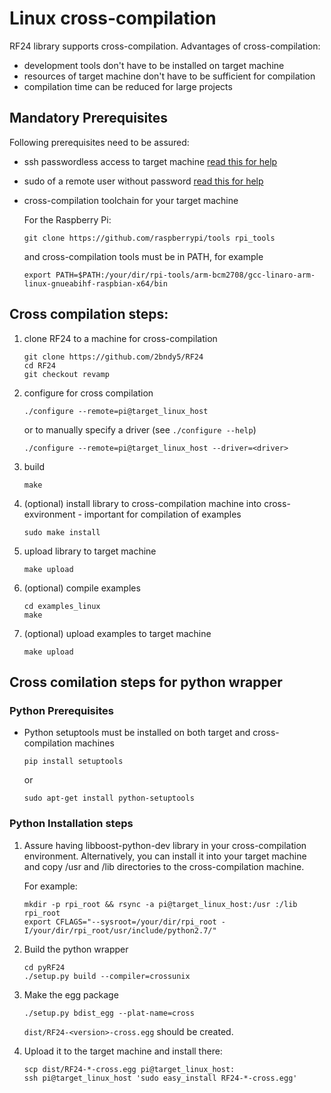  # Linux cross-compilation
RF24 library supports cross-compilation. Advantages of cross-compilation:
- development tools don't have to be installed on target machine
- resources of target machine don't have to be sufficient for compilation
- compilation time can be reduced for large projects

## Mandatory Prerequisites
Following prerequisites need to be assured:
- ssh passwordless access to target machine [read this for help](https://linuxconfig.org/passwordless-ssh)
- sudo of a remote user without password [read this for help](http://askubuntu.com/questions/334318/sudoers-file-enable-nopasswd-for-user-all-commands)
- cross-compilation toolchain for your target machine

    For the Raspberry Pi:
    ```shell
    git clone https://github.com/raspberrypi/tools rpi_tools
    ```

    and cross-compilation tools must be in PATH, for example
    ```shell
    export PATH=$PATH:/your/dir/rpi-tools/arm-bcm2708/gcc-linaro-arm-linux-gnueabihf-raspbian-x64/bin
    ```
## Cross compilation steps:
1. clone RF24 to a machine for cross-compilation
    ```shell
    git clone https://github.com/2bndy5/RF24
    cd RF24
    git checkout revamp
    ```
2. configure for cross compilation
    ```shell
    ./configure --remote=pi@target_linux_host
    ```
    or to manually specify a driver (see `./configure --help`)
    ```shell
    ./configure --remote=pi@target_linux_host --driver=<driver>
    ```
3. build
    ```shell
    make
    ```
4. (optional) install library to cross-compilation machine into cross-exvironment - important for compilation of examples
    ```shell
    sudo make install
    ```
5. upload library to target machine
    ```shell
    make upload
    ```
6. (optional) compile examples

    ```shell
    cd examples_linux
    make
    ```
7. (optional) upload examples to target machine

    ```shell
    make upload
    ```

## Cross comilation steps for python wrapper
### Python Prerequisites
- Python setuptools must be installed on both target and cross-compilation machines

  ```shell
  pip install setuptools
  ```

  or

  ```shell
  sudo apt-get install python-setuptools
  ```

### Python Installation steps
1. Assure having libboost-python-dev library in your cross-compilation environment. Alternatively, you can install it into your target machine and copy /usr and /lib directories to the cross-compilation machine.

    For example:

    ```shell
    mkdir -p rpi_root && rsync -a pi@target_linux_host:/usr :/lib rpi_root
    export CFLAGS="--sysroot=/your/dir/rpi_root -I/your/dir/rpi_root/usr/include/python2.7/"
    ```
2. Build the python wrapper

    ```shell
    cd pyRF24
    ./setup.py build --compiler=crossunix
    ```
3. Make the egg package

    ```shell
    ./setup.py bdist_egg --plat-name=cross
    ```
    `dist/RF24-<version>-cross.egg` should be created.
4. Upload it to the target machine and install there:

    ```shell
    scp dist/RF24-*-cross.egg pi@target_linux_host:
    ssh pi@target_linux_host 'sudo easy_install RF24-*-cross.egg'
    ```
